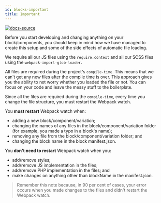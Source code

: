 ```yaml
---
id: blocks-important
title: Important
---
```


[![docs-source](https://img.shields.io/badge/source-eightshift--frontend--libs-yellow?style=for-the-badge&logo=javascript&labelColor=2a2a2a)](https://github.com/hhftechtips/eightshift-frontend-libs/tree/develop/blocks/init/src/Blocks/)

Before you start developing and changing anything on your block/components, you should keep in mind how we have managed to create this setup and some of the side effects of automatic file loading.

We require all our JS files using the `require.context` and all our SCSS files using the `webpack-import-glob-loader`.

All files are required during the project's `compile-time`. This means that we can't get any new files after the compile time is over. This approach gives you the ability to not worry whether you loaded the file or not. You can focus on your code and leave the messy stuff to the boilerplate.

Since all the files are required during the `compile-time`, every time you change the file structure, you must restart the Webpack watch.

You **must restart** Webpack watch when:

* adding a new block/component/variation;
* changing the names of any files in the block/component/variation folder (for example, you made a typo in a block's name);
* removing any file from the block/component/variation folder; and
* changing the block name in the block manifest.json.

You **don't need to restart** Webpack watch when you:

* add/remove styles;
* add/remove JS implementation in the files;
* add/remove PHP implementation in the files; and
* make changes on anything other than blockName in the manifest.json.

> Remember this note because, in 90 per cent of cases, your error occurs when you made changes to the files and didn't restart the Webpack watch.
